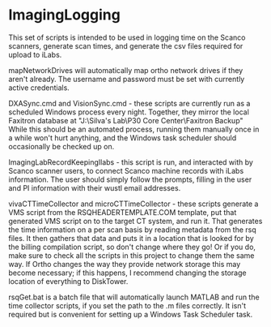 # ImagingLogging

This set of scripts is intended to be used in logging time on the Scanco scanners, generate scan times, and generate the csv files required for upload to iLabs. 

mapNetworkDrives will automatically map ortho network drives if they aren't already. The username and password must be set with currently active credentials.

DXASync.cmd and VisionSync.cmd - these scripts are currently run as a scheduled Windows process every night. Together, they mirror the local Faxitron database at "J:\Silva's Lab\P30 Core Center\Faxitron Backup"  While this should be an automated process, running them manually once in a while won't hurt anything, and the Windows task scheduler should occasionally be checked up on.

ImagingLabRecordKeepingIlabs - this script is run, and interacted with by Scanco scanner users, to connect Scanco machine records with iLabs information. The user should simply follow the prompts, filling in the user and PI information with their wustl email addresses.

vivaCTTimeCollector and microCTTimeCollector - these scripts generate a VMS script from the RSQHEADERTEMPLATE.COM template, put that generated VMS script on to the target CT system, and run it. That generates the time information on a per scan basis by reading metadata from the rsq files. It then gathers that data and puts it in a location that is looked for by the billing compilation script, so don't change where they go! Or if you do, make sure to check all the scripts in this project to change them the same way. If Ortho changes the way they provide network storage this may become necessary; if this happens, I recommend changing the storage location of everything to DiskTower.

rsqGet.bat is a batch file that will automatically launch MATLAB and run the time collector scripts, if you set the path to the .m files correctly. It isn't required but is convenient for setting up a Windows Task Scheduler task.
